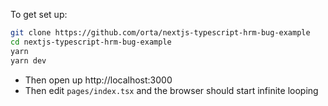 To get set up:

```sh
git clone https://github.com/orta/nextjs-typescript-hrm-bug-example
cd nextjs-typescript-hrm-bug-example
yarn
yarn dev
```

* Then open up http://localhost:3000
* Then edit `pages/index.tsx` and the browser should start infinite looping

